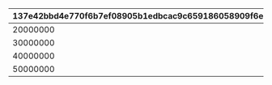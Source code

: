|137e42bbd4e770f6b7ef08905b1edbcac9c659186058909f6e42c21a39b34e42|f5bbab355c7428d6e2a47dbfe58046f6281844a0e5f4b54ab3422b0ca0d39780|db1116cf2739177314adcb14367b38287eb9b9ace4a331407e5d764286f0a833|332d30f23ad8337d847fafff9ccce0f629471fa3e5fed74f482849303b6b0d05|91de2c2d32ebefadd497297a48597edd1a41b29fb488ad37075a2e8150c3b8ce|
| --- | --- | --- | --- | --- |
|20000000|5|20000|1000|1|
|30000000|5|30000|1200|2|
|40000000|5|40000|1500|3|
|50000000|5|50000|2000|4|